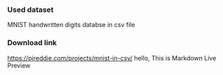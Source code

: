 ### Used dataset

MNIST handwritten digits databse in csv file

### Download link
https://pjreddie.com/projects/mnist-in-csv/
 hello, This is Markdown Live Preview

